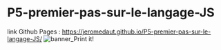 # P5-premier-pas-sur-le-langage-JS
link Github Pages : https://jeromedaut.github.io/P5-premier-pas-sur-le-langage-JS/
![banner_Print it!](https://user.oc-static.com/upload/2022/06/17/16554564334118_FR_1148_P6_Banner-Printit.png)
